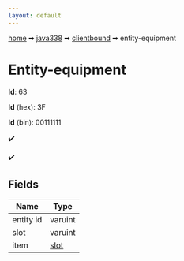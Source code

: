 ```yaml
---
layout: default
---
```


[home](/) ➡ [java338](/protocol/java338) ➡ [clientbound](/protocol/java338/clientbound) ➡ entity-equipment

# Entity-equipment

**Id**: 63

**Id** (hex): 3F

**Id** (bin): 00111111

✔️

✔️

## Fields

Name | Type
---|---
entity id | varuint
slot | varuint
item | [slot](/protocol/java338/types/slot)


